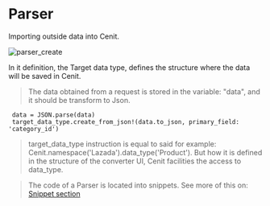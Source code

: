 # Parser

Importing outside data into Cenit.

![parser_create](https://user-images.githubusercontent.com/30662690/63621014-ea7d8c80-c5c0-11e9-8583-62e1cad0c721.png)

In it definition, the Target data type, defines the structure where the data will be saved in Cenit.

> The data obtained from a request is stored in the variable: "data", and it should be transform to Json.

```
 data = JSON.parse(data)
 target_data_type.create_from_json!(data.to_json, primary_field: 'category_id')

```

> target_data_type instruction is equal to said for example: Cenit.namespace('Lazada').data_type('Product'). But how it is defined in the structure of the converter UI, Cenit facilities the access to data_type.

> The code of a Parser is located into snippets. See more of this on: [Snippet section](snippets.md)